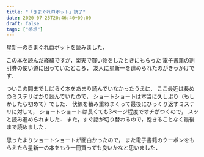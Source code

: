 ```yaml
---
title: "「きまぐれロボット」読了"
date: 2020-07-25T20:46:40+09:00
draft: false
tags: ["感想"]
---
```


星新一のきまぐれロボットを読みました．

この本を読んだ経緯ですが，楽天で買い物をしたときにもらった
電子書籍の割引券の使い道に困っていたところ，
友人に星新一を進められたのがきっかけです．

ついこの間までしばらく本をあまり読んでいなかったうえに，
ここ最近は長めのミステリばかり読んでいたので，
ショートショートは本当に久しぶり（もしかしたら初めて）でした．
伏線を積み重ねまくって最後にひっくり返すミステリに対して，
ショートショートは長くても3ページ程度でオチがつくので，
スッと読み進められました．
また，すぐ話が切り替わるので，飽きることなく最後まで読めました．

思ったよりショートショートが面白かったので，
また電子書籍のクーポンをもらえたら星新一の本をもう一冊買っても良いかなと思いました．
